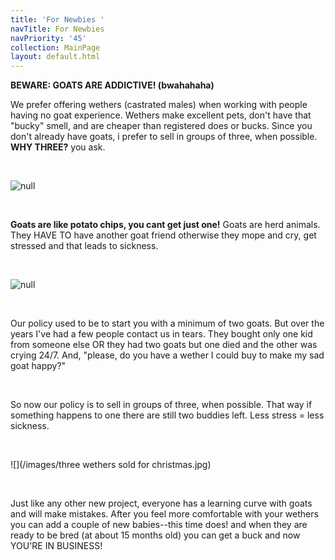 ```yaml
---
title: 'For Newbies '
navTitle: For Newbies
navPriority: '45'
collection: MainPage
layout: default.html
---
```

**BEWARE: GOATS ARE ADDICTIVE! (bwahahaha)**

We prefer offering wethers (castrated males) when working with people having no goat experience.  Wethers make excellent pets, don't have that "bucky" smell, and are cheaper than registered does or bucks. Since you don't already have goats, i prefer to sell in groups of three, when possible. **WHY THREE?** you ask. 

<br />

![null](/images/sam_2409.jpg)

<br />

**Goats are like potato chips, you cant get just one!** Goats are herd animals. They HAVE TO have another goat friend otherwise they mope and cry, get stressed and that leads to sickness. 

<br />

![null]()

<br />

Our policy used to be to start you with a minimum of two goats.  But over the years I've had a few people contact us in tears. They bought only one kid from someone else OR they had two goats but one died and the other was crying 24/7. And, "please, do you have a wether I could buy to make my sad goat happy?" 

<br />

So now our policy is to sell in groups of three, when possible.  That way if something happens to one there are still two buddies left.  Less stress = less sickness.

<br />

![](/images/three wethers sold for christmas.jpg)

<br />

Just like any other new project, everyone has a learning curve with goats and will make mistakes. After you feel more comfortable with your wethers you can add a couple of new babies--this time does!  and when they are ready to be bred (at about 15 months old) you can get a buck and now YOU'RE IN BUSINESS!

